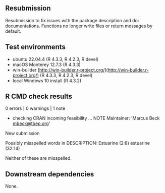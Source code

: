 ## Resubmission

Resubmission to fix issues with the package description and doi documentations.  Functions no longer write files or return messages by default.

## Test environments

* ubuntu 22.04.4 (R 4.3.3, R 4.2.3, R devel)
* macOS Monterey 12.7.3 (R 4.3.3)
* win-builder [http://win-builder.r-project.org/](http://win-builder.r-project.org/) (R 4.3.3, R 4.2.3, R devel)
* local Windows 10 install (R 4.3.2)

## R CMD check results

0 errors | 0 warnings | 1 note

* checking CRAN incoming feasibility ... NOTE
Maintainer: 'Marcus Beck <mbeck@tbep.org>'

New submission

Possibly misspelled words in DESCRIPTION:
  Estuarine (2:8)
  estuarine (32:14)
  
Neither of these are misspelled.

## Downstream dependencies

None.